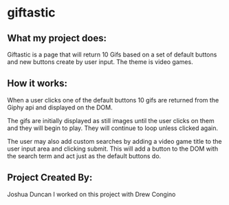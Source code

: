 # giftastic

## What my project does:
Giftastic is a page that will return 10 Gifs based on a set of default buttons and
new buttons create by user input. The theme is video games.

## How it works:
When a user clicks one of the default buttons 10 gifs are returned from the
Giphy api and displayed on the DOM.

The gifs are initially displayed as still images until the user clicks on them and 
they will begin to play.  They will continue to loop unless clicked again. 

The user may also add custom searches by adding a video game title to the 
user input area and clicking submit.  This will add a button to the DOM with the search term and act just as the default buttons do.  

## Project Created By:
Joshua Duncan
I worked on this project with Drew Congino
